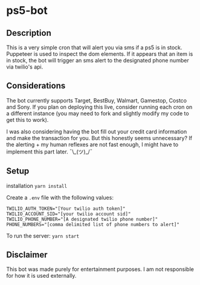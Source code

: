 # ps5-bot

## Description

This is a very simple cron that will alert you via sms if a ps5 is in stock. Puppeteer is used to inspect the dom elements. If it appears that an item is in stock, the bot will trigger an sms alert to the designated phone number via twilio's api.

## Considerations

The bot currently supports Target, BestBuy, Walmart, Gamestop, Costco and Sony. If you plan on deploying this live, consider running each cron on a different instance (you may need to fork and slightly modify my code to get this to work).

I was also considering having the bot fill out your credit card information and make the transaction for you. But this honestly seems unnecessary? If the alerting + my human reflexes are not fast enough, I might have to implement this part later. ¯\\\_(ツ)\_/¯

## Setup

installation
`yarn install`

Create a `.env` file with the following values:

```
TWILIO_AUTH_TOKEN="[Your twilio auth token]"
TWILIO_ACCOUNT_SID="[your twilio account sid]"
TWILIO_PHONE_NUMBER="[A designated twilio phone number]"
PHONE_NUMBERS="[comma delimited list of phone numbers to alert]"
```

To run the server:
`yarn start`

## Disclaimer

This bot was made purely for entertainment purposes. I am not responsible for how it is used externally.

